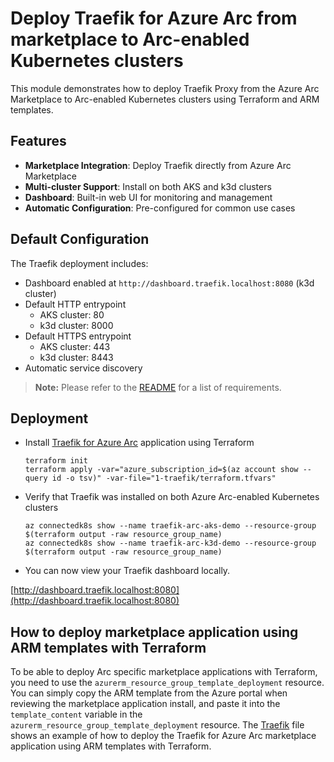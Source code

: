 # Deploy Traefik for Azure Arc from marketplace to Arc-enabled Kubernetes clusters

This module demonstrates how to deploy Traefik Proxy from the Azure Arc Marketplace to Arc-enabled Kubernetes clusters using Terraform and ARM templates.

## Features

- **Marketplace Integration**: Deploy Traefik directly from Azure Arc Marketplace
- **Multi-cluster Support**: Install on both AKS and k3d clusters
- **Dashboard**: Built-in web UI for monitoring and management
- **Automatic Configuration**: Pre-configured for common use cases

## Default Configuration

The Traefik deployment includes:

- Dashboard enabled at `http://dashboard.traefik.localhost:8080` (k3d cluster)
- Default HTTP entrypoint
  - AKS cluster: 80
  - k3d cluster: 8000
- Default HTTPS entrypoint
  - AKS cluster: 443
  - k3d cluster: 8443
- Automatic service discovery

> **Note:** Please refer to the [README](../README.md) for a list of requirements.

## Deployment
* Install [Traefik for Azure Arc](https://portal.azure.com/#view/Microsoft_Azure_Marketplace/GalleryItemDetailsBladeNopdl/id/containous.traefik-on-arc/) application using Terraform
  ```shell
  terraform init
  terraform apply -var="azure_subscription_id=$(az account show --query id -o tsv)" -var-file="1-traefik/terraform.tfvars"
  ```

* Verify that Traefik was installed on both Azure Arc-enabled Kubernetes clusters
  ```shell
  az connectedk8s show --name traefik-arc-aks-demo --resource-group $(terraform output -raw resource_group_name)
  az connectedk8s show --name traefik-arc-k3d-demo --resource-group $(terraform output -raw resource_group_name)
  ```

* You can now view your Traefik dashboard locally.

[http://dashboard.traefik.localhost:8080](http://dashboard.traefik.localhost:8080)

## How to deploy marketplace application using ARM templates with Terraform
To be able to deploy Arc specific marketplace applications with Terraform, you need to use the `azurerm_resource_group_template_deployment` resource. You can simply copy the ARM template from the Azure portal when reviewing the marketplace application install, and paste it into the `template_content` variable in the `azurerm_resource_group_template_deployment` resource. The [Traefik](../traefik.tf) file shows an example of how to deploy the Traefik for Azure Arc marketplace application using ARM templates with Terraform.
